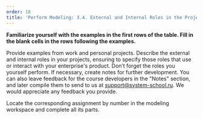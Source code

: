 ```yaml
---
order: 18
title: 'Perform Modeling: 3.4. External and Internal Roles in the Project'
---
```


**Familiarize yourself with the examples in the first rows of the table. Fill in the blank cells in the rows following the examples.**

Provide examples from work and personal projects. Describe the external and internal roles in your projects, ensuring to specify those roles that use or interact with your enterprise's product. Don’t forget the roles you yourself perform. If necessary, create notes for further development. You can also leave feedback for the course developers in the "Notes" section, and later compile them to send to us at support@system-school.ru. We would appreciate any feedback you provide.

Locate the corresponding assignment by number in the modeling workspace and complete all its parts.